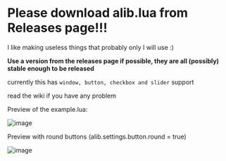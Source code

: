 # **Please download alib.lua from Releases page!!!**
I like making useless things that probably only I will use :)

**Use a version from the releases page if possible, they are all (possibly) stable enough to be released**

currently this has `window, button, checkbox and slider` support

read the wiki if you have any problem

Preview of the example.lua:

![image](https://github.com/user-attachments/assets/477a3d5b-f80f-4b39-a8ac-d6448c9b432a)

Preview with round buttons (alib.settings.button.round = true)

![image](https://github.com/user-attachments/assets/85de63eb-0f0e-4f00-8d7d-5a9ce0f23049)

